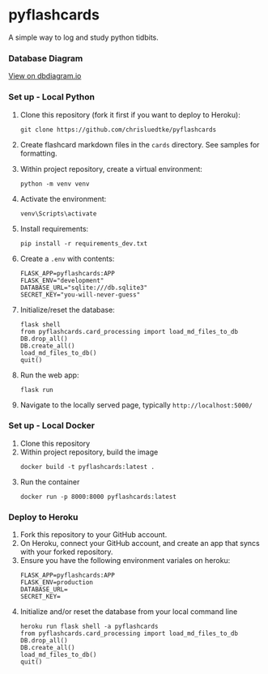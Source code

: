 # pyflashcards

A simple way to log and study python tidbits.

### Database Diagram
[View on dbdiagram.io](https://dbdiagram.io/d/5d28ee1aced98361d6dc9c7c)

### Set up - Local Python
1. Clone this repository (fork it first if you want to deploy to Heroku):
    ```
    git clone https://github.com/chrisluedtke/pyflashcards
    ```
2. Create flashcard markdown files in the `cards` directory. See samples for formatting.

3. Within project repository, create a virtual environment:
    ```
    python -m venv venv
    ```
4. Activate the environment:
    ```
    venv\Scripts\activate
    ```
5. Install requirements:
    ```
    pip install -r requirements_dev.txt
    ```
6. Create a `.env` with contents:
    ```
    FLASK_APP=pyflashcards:APP
    FLASK_ENV="development"
    DATABASE_URL="sqlite:///db.sqlite3"
    SECRET_KEY="you-will-never-guess"
    ```
7. Initialize/reset the database:
    ```
    flask shell
    from pyflashcards.card_processing import load_md_files_to_db
    DB.drop_all()
    DB.create_all()
    load_md_files_to_db()
    quit()
    ```
8. Run the web app:
    ```
    flask run
    ```
9. Navigate to the locally served page, typically `http://localhost:5000/`

### Set up - Local Docker
1. Clone this repository
2. Within project repository, build the image
    ```
    docker build -t pyflashcards:latest .
    ```
3. Run the container
    ```
    docker run -p 8000:8000 pyflashcards:latest
    ```

### Deploy to Heroku
1. Fork this repository to your GitHub account.
2. On Heroku, connect your GitHub account, and create an app that syncs with your forked repository.
3. Ensure you have the following environment variales on heroku:
    ```
    FLASK_APP=pyflashcards:APP
    FLASK_ENV=production
    DATABASE_URL=
    SECRET_KEY=
    ```
4. Initialize and/or reset the database from your local command line
    ```
    heroku run flask shell -a pyflashcards
    from pyflashcards.card_processing import load_md_files_to_db
    DB.drop_all()
    DB.create_all()
    load_md_files_to_db()
    quit()
    ```
